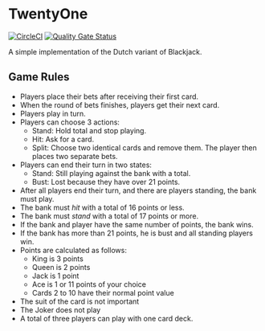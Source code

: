 # TwentyOne
[![CircleCI](https://circleci.com/gh/ikhoury/twentyone.svg?style=svg)](https://circleci.com/gh/ikhoury/twentyone)
[![Quality Gate Status](https://sonarcloud.io/api/project_badges/measure?project=ikhoury_twentyone&metric=alert_status)](https://sonarcloud.io/dashboard?id=ikhoury_twentyone)

A simple implementation of the Dutch variant of Blackjack.

## Game Rules
- Players place their bets after receiving their first card.
- When the round of bets finishes, players get their next card.
- Players play in turn.
- Players can choose 3 actions:
    - Stand: Hold total and stop playing.
    - Hit: Ask for a card.
    - Split: Choose two identical cards and remove them. The player then places two separate bets.
- Players can end their turn in two states:
    - Stand: Still playing against the bank with a total.
    - Bust: Lost because they have over 21 points.
- After all players end their turn, and there are players standing, the bank must play.
- The bank must _hit_ with a total of 16 points or less.
- The bank must _stand_ with a total of 17 points or more.
- If the bank and player have the same number of points, the bank wins.
- If the bank has more than 21 points, he is bust and all standing players win.
- Points are calculated as follows:
    - King is 3 points
    - Queen is 2 points
    - Jack is 1 point
    - Ace is 1 or 11 points of your choice
    - Cards 2 to 10 have their normal point value
- The suit of the card is not important
- The Joker does not play
- A total of three players can play with one card deck.